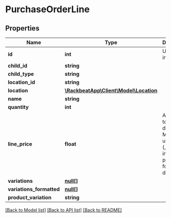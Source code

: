# PurchaseOrderLine

## Properties
Name | Type | Description | Notes
------------ | ------------- | ------------- | -------------
**id** | **int** | Unique integer | [optional] 
**child_id** | **string** |  | [optional] 
**child_type** | **string** |  | [optional] 
**location_id** | **string** |  | [optional] 
**location** | [**\RackbeatApp\Client\Model\Location**](Location.md) |  | [optional] 
**name** | **string** |  | [optional] 
**quantity** | **int** |  | [optional] 
**line_price** | **float** | Allows up to 6 decimals. Must not use comma (,) but instead a period (.) for decimals. | [optional] 
**variations** | [**null[]**](.md) |  | [optional] 
**variations_formatted** | [**null[]**](.md) |  | [optional] 
**product_variation** | **string** |  | [optional] 

[[Back to Model list]](../README.md#documentation-for-models) [[Back to API list]](../README.md#documentation-for-api-endpoints) [[Back to README]](../README.md)


